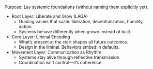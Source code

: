 Purpose: Lay systemic foundations (without naming them explicitly yet).
- Root Layer: Liberate and Grow (LAGA)
	- Guiding values that scale: liberation, decentralization, humility, action.
	- Systems behave differently when grown instead of built.
- Core Layer: Liminal Encoding
	- What’s present at the start shapes all future outcomes.
	- Design in the liminal. Behaviors embed in defaults.
- Movement Layer: Communication as Rhythm
	- Systems stay alive through reflective transmission.
	- Coordination isn’t control—it’s coherence.

